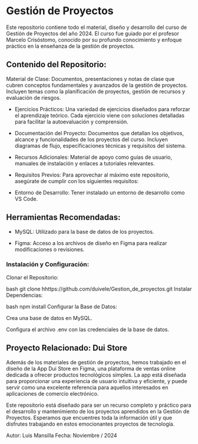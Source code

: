 
 # Gestión de Proyectos
Este repositorio contiene todo el material, diseño y desarrollo del curso de Gestión de Proyectos del año 2024. El curso fue guiado por el profesor Marcelo Crisóstomo, conocido por su profundo conocimiento y enfoque práctico en la enseñanza de la gestión de proyectos.

## Contenido del Repositorio:
Material de Clase: Documentos, presentaciones y notas de clase que cubren conceptos fundamentales y avanzados de la gestión de proyectos. Incluyen temas como la planificación de proyectos, gestión de recursos y evaluación de riesgos.

- Ejercicios Prácticos: Una variedad de ejercicios diseñados para reforzar el aprendizaje teórico. Cada ejercicio viene con soluciones detalladas para facilitar la autoevaluación y comprensión.

- Documentación del Proyecto: Documentos que detallan los objetivos, alcance y funcionalidades de los proyectos del curso. Incluyen diagramas de flujo, especificaciones técnicas y requisitos del sistema.

- Recursos Adicionales: Material de apoyo como guías de usuario, manuales de instalación y enlaces a tutoriales relevantes.

- Requisitos Previos:
Para aprovechar al máximo este repositorio, asegúrate de cumplir con los siguientes requisitos:

- Entorno de Desarrollo: Tener instalado un entorno de desarrollo como VS Code.

## Herramientas Recomendadas:

- MySQL: Utilizado para la base de datos de los proyectos.

- Figma: Acceso a los archivos de diseño en Figma para realizar modificaciones o revisiones.

### Instalación y Configuración:
Clonar el Repositorio:

bash
git clone hhttps://github.com/duivele/Gestion_de_proyectos.git
Instalar Dependencias:

bash
npm install
Configurar la Base de Datos:

Crea una base de datos en MySQL.

Configura el archivo .env con las credenciales de la base de datos.


## Proyecto Relacionado: Dui Store

Además de los materiales de gestión de proyectos, hemos trabajado en el diseño de la App Dui Store en Figma, una plataforma de ventas online dedicada a ofrecer productos tecnológicos simples. La app está diseñada para proporcionar una experiencia de usuario intuitiva y eficiente, y puede servir como una excelente referencia para aquellos interesados en aplicaciones de comercio electrónico.

Este repositorio está diseñado para ser un recurso completo y práctico para el desarrollo y mantenimiento de los proyectos aprendidos en la Gestión de Proyectos. Esperamos que encuentres toda la información útil y que disfrutes trabajando en estos emocionantes proyectos de tecnología.

Autor: Luis Mansilla
Fecha: Noviembre / 2024